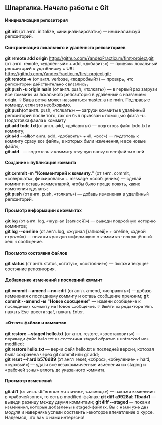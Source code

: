 ## Шпаргалка. Начало работы с Git
#### Инициализация репозитория  
**git init** (от англ. initialize, «инициализировать») — инициализируй репозиторий.  
#### Синхронизация локального и удалённого репозиториев   

**git remote add origin** https://github.com/YandexPracticum/first-project.git (от англ. remote, «удалённый» + add, «добавить») — привяжи локальный репозиторий к удалённому с URL https://github.com/YandexPracticum/first-project.git;  
**git remote -v** (от англ. verbose, «подробный») — проверь, что репозитории действительно связались;  
**git push -u origin main** (от англ. push, «толкать») — в первый раз загрузи все коммиты из локального репозитория в удалённый с названием origin.
💡 Ваша ветка может называться master, а не main. Подправьте команду, если это необходимо.  
**git push**(от англ. push, «толкать») — загрузи коммиты в удалённый репозиторий после того, как он был привязан с помощью флага -u.  
Подготовка файла к коммиту  
**git add todo.txt**(от англ. add, «добавить») — подготовь файл todo.txt к коммиту;  
**git add --all**(от англ. add, «добавить» + all, «всё») — подготовь к коммиту сразу все файлы, в которых были изменения, и все новые файлы;  
**git add** . — подготовь к коммиту текущую папку и все файлы в ней.  
#### Создание и публикация коммита  
**git commit -m "Комментарий к коммиту."** (от англ. commit, «совершать», фиксировать» + message, «сообщение») — сделай коммит и оставь комментарий, чтобы было проще понять, какие изменения сделаны;  
**git push** (от англ. push, «толкать») — добавь изменения в удалённый репозиторий.  
#### Просмотр информации о коммитах  
**git log** (от англ. log, «журнал [записей]») — выведи подробную историю коммитов;  
**git log --oneline** (от англ. log, «журнал [записей]» + oneline, «одной строкой») — покажи краткую информацию о коммитах: сокращённый хеш и сообщение.  
#### Просмотр состояния файлов
**git status** (от англ. status, «статус», «состояние») — покажи текущее состояние репозитория.
#### Добавление изменений в последний коммит
**git commit --amend --no-edit** (от англ. amend, «исправить») — добавь изменения к последнему коммиту и оставь сообщение прежним;
**git commit --amend -m "Новое сообщение"** — измени сообщение к последнему коммиту на Новое сообщение.
💡 Выйти из редактора Vim: нажать Esc, ввести :qa!, нажать Enter.  
#### «Откат» файлов и коммитов  
**git restore --staged hello.txt** (от англ. restore, «восстановить») — переведи файл hello.txt из состояния staged обратно в untracked или modified;  
**git restore hello.txt** — верни файл hello.txt к последней версии, которая была сохранена через git commit или git add;  
**git reset --hard b576d89** (от англ. reset, «сброс», «обнуление» + hard, «суровый») — удали все незакоммиченные изменения из staging и «рабочей зоны» вплоть до указанного коммита.
#### Просмотр изменений
**git diff** (от англ. difference, «отличие», «разница») — покажи изменения в «рабочей зоне», то есть в modified-файлах;
**git diff a9928ab 11bada1** — выведи разницу между двумя коммитами;
**git diff --staged** — покажи изменения, которые добавлены в staged-файлах.
Вы с нами уже два модуля и наверняка успели составить некоторое впечатление о курсе. Надеемся, что вам с нами интересно!